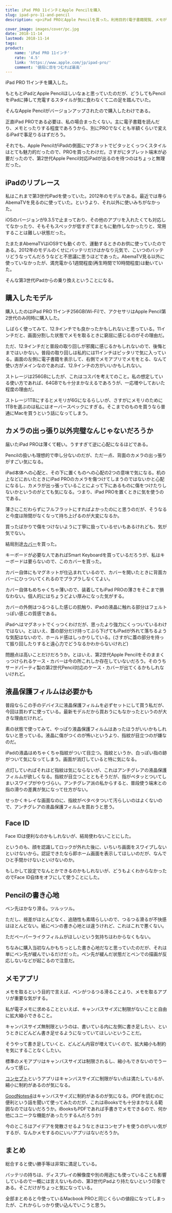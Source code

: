 ```yaml
---
title: iPad PRO 11インチとApple Pencilを購入
slug: ipad-pro-11-and-pencil
description: <p>iPad PROとApple Pencilを買った。利用目的(電子書籍閲覧、メモがメイン)を考えると過剰スペックではあるが、Pencilを側面に取り付けられるスタイルに惹かれて買った。電子書籍を閲覧するデバイスに困っていたのでこれで捗りそう。</p>

cover_image: images/cover/pc.jpg
date: 2018-11-14
lastmod: 2018-11-14
tags: 
product:
    name: 'iPad PRO 11インチ'
    rate: '4.5'
    link: 'https://www.apple.com/jp/ipad-pro/'
    comment: '値段に目をつむれば最高'
---
```


<p>iPad PRO 11インチを購入した。</p>
<p>もともとiPadとApple Pencilほしいなぁと思っていたのだが、どうしてもPencilをiPadに挿して充電するスタイルが気に食わなくて二の足を踏んでいた。</p>
<p>そんなApple Pencilがバージョンアップされたので購入したわけである。</p>
<p>正直iPad PROである必要は、私の場合まったくない。主に電子書籍を読んだり、メモとったりする程度であろうから、別にPROでなくとも半額くらいで変えるiPadで事足りるはずだろう。</p>
<p>それでも、Apple PencilがiPadの側面にマグネットでピタッとくっつくスタイルはとても魅力的だったので、PROを買ったわけだ。さすがにタブレット端末が必要だったので、第2世代Apple Pencil対応iPadが出るのを待つのはちょっと無理だった。</p>
<h2>iPadのリプレース</h2>
<p>私はこれまで第3世代iPadを使っていた。2012年のモデルである。最近では専らAbemaTVを見るのに使っていた。というより、それ以外に使いみちがなかった。</p>
<p>iOSのバージョンが9.3.5で止まっており、その他のアプリを入れたくても対応してなかったり、そもそもスペックが低すぎてまともに動作しなかったりと、常用することは難しい状態だった。</p>
<p>たまたまAbemaTVはiOS9でも動くので、運動するときのお供に使っていたのである。2012年のモデルのくせにバッテリだけはかなり元気で、こいつのバッテリどうなってんだろうなどと不思議に思うほどであった。AbemaTV見る以外に使っていなかったが、満充電から1週間程度(再生時間で10時間程度)は動いていた。</p>
<p>そんな第3世代iPadからの乗り換えということになる。</p>
<h2>購入したモデル</h2>
<p>購入したのはiPad PRO 11インチ256GB(Wi-Fi)で、アクセサリはApple Pencil第2世代のみ同時に購入した。</p>
<p>しばらく使ってみて、12.9インチでも良かったかもしれないと思っている。11インチだと、画面分割した状態でメモを取るときに窮屈に感じるのがその理由だ。</p>
<p>ただ、12.9インチだと普段の取り回しが邪魔に感じるかもしれないので、後悔とまではいかない。普段の取り回しは私的には11インチはピッタリで気に入っている。画面の左側に電子書籍を表示して、右側でメモアプリでメモをとる、なんて使い方がメインなのであれば、12.9インチの方がいいかもしれない。</p>
<p>ストレージは256GBにしたが、これはコスパを考えてのこと。私の想定している使い方であれば、64GBでも十分まかなえるであろうが、一応増やしておいた程度の理由だ。</p>
<p>ストレージ1TBにするとメモリが6Gになるらしいが、さすがにメモリのために1TBを選ぶのは私にはオーバースペックにすぎる。そこまでのものを買うなら普通にMacを買うという話になってしまう。</p>
<h2>カメラの出っ張り以外完璧なんじゃないだろうか</h2>
<p>届いたiPad PROは薄くて軽い。うすすぎて逆に心配になるほどである。</p>
<p>Pencilの扱いも理想的で申し分ないのだが、ただ一点、背面のカメラの出っ張りがすごい気になる。</p>
<p>iPad本体への心配と、その下に置くものへの心配の2つの意味で気になる。机の上などにおいたときにiPad PROのカメラを傷つけてしまうのではないかと心配になるし、カメラが出っ張っていることによって下にあるものに傷をつけたりしないかというのがとても気になる。つまり、iPad PROを置くときに気を使うのである。</p>
<p>薄さにこだわらずにフルフラットにすればよかったのにと思うのだが、そうなると今度は隙間がなくなって持ち上げるのが大変になるか。</p>
<p>買ったばかりで傷をつけないように丁寧に扱っているせいもあるけれども、気が気でない。</p>
<p>結局別途<a href="https://www.apple.com/jp/shop/product/MRX72/11%E3%82%A4%E3%83%B3%E3%83%81ipad-pro%E7%94%A8smart-folio-%E3%83%81%E3%83%A3%E3%82%B3%E3%83%BC%E3%83%AB%E3%82%B0%E3%83%AC%E3%82%A4?fnode=37">カバー</a>を買った。</p>
<p>キーボードが必要な人であればSmart Keyboardを買っているだろうが、私はキーボードは要らないので、このカバーを買った。</p>
<p>カバー自体にもマグネットが仕込まれているので、カバーを開いたときに背面カバーにひっついてくれるのでプラプラしなくてよい。</p>
<p>カバー自体もめちゃくちゃ薄いので、装着してもiPad PROの薄さをそこまで損なわない。個人的にはちょうどよい厚みになった気がする。</p>
<p>カバーの外側はつるつるした感じの肌触り、iPadの液晶に触れる部分はフェルトっぽい感じの質感である。</p>
<p>iPadへはマグネットでくっつくわけだが、思ったより強力にくっついているわけではない。とはいえ、蓋の部分だけ持ってぶら下げてもiPadが外れて落ちるような気配はないので、ホールド感はしっかりしている。(さすがに蓋の部分を持って振り回したりすると遠心力でどうなるかわからないけれど)</p>
<p>問題点は高いことだけだろうか。とはいえ、第2世代Apple Pencilをそのままくっつけられるケース・カバーは今の所これしか存在していないだろう。そのうちサードパーティ製の第2世代Pencil対応のケース・カバーが出てくるかもしれないけれど。</p>
<h2>液晶保護フィルムは必要かも</h2>
<p>普段ならこの手のデバイスに液晶保護フィルムを必ずセットにして買う私だが、今回は買わずに使っている。最新モデルだから買おうにもなかったというのが大きな理由だけれど。</p>
<p>素の状態で使ってみて、やっぱり液晶保護フィルムはあったほうがいいかもしれないと思っている。液晶に傷がつくのが怖いというより、指紋が目立つのが嫌なのだ。</p>
<p>iPadの液晶はめちゃくちゃ指紋がついて目立つ。指紋というか、白っぽい指の跡がついて気になってしまう。画面が消灯していると特に気になる。</p>
<p>点灯していればそれほど指紋は気にならないが、これはアンチグレアの液晶保護フィルムが欲しくなる。指紋が目立つことともそうだが、指がペタッとついてしまいスワイプがやりづらい。アンチグレア派の私からすると、普段使う端末との指の滑りの差異が気になって仕方がない。</p>
<p>せっかくキレイな画面なのに、指紋がベタベタついて汚らしいのはよくないので、アンチグレアの液晶保護フィルムを買おうと思う。</p>
<h2>Face ID</h2>
<p>Face IDは便利なのかもしれないが、結局使わないことにした。</p>
<p>というのも、顔を認識してロックが外れた後に、いちいち画面をスワイプしないといけないから。認証できたなら即ホーム画面を表示してほしいのだが、なんでひと手間かけないといけないのか。</p>
<p>もしかして設定でなんとかできるのかもしれないが、どうもよくわからなかったのでFace ID自体をオフにして使うことにした。</p>
<h2>Pencilの書き心地</h2>
<p>ペン先はかなり滑る。ツルッツル。</p>
<p>ただし、視差がほとんどなく、追随性も素晴らしいので、つるつる滑るが不快感はほとんどない。紙にペンの書き心地とは違うけれど、これはこれで悪くない。</p>
<p>ただペーパーライクフィルムがほしいという気持ちはわからなくもない。</p>
<p>ちなみに購入当初なんかもちっとした書き心地だなと思っていたのだが、それは単にペン先が緩んでいるだけだった。ペン先が緩んだ状態だとペンでの描画が反応しないなどが起こるので注意だ。</p>
<h2>メモアプリ</h2>
<p>メモを取るという目的で言えば、ペンがつるつる滑ることより、メモを取るアプリが重要な気がする。</p>
<p>私が電子メモに求めることといえば、キャンバスサイズに制限がないことと自由に拡大縮小できること。</p>
<p>キャンバスサイズ無制限というのは、書いている内に左側に書き足したい、というときにどんどん書き足せるようになっていてほしいということだ。</p>
<p>そうやって書き足していくと、どんどん内容が増えていくので、拡大縮小も制約を気にすることなくしたい。</p>
<p>標準のメモアプリはキャンバスサイズは制限されるし、縮小もできないのでうーんって感じ。</p>
<p><a href="https://itunes.apple.com/jp/app/%E3%82%B3%E3%83%B3%E3%82%BB%E3%83%97%E3%83%88/id560586497?mt=8">コンセプト</a>というアプリはキャンバスサイズに制限がない点は満たしているが、縮小に制約があるのが気になる。</p>
<p><a href="https://itunes.apple.com/jp/app/goodnotes-4/id778658393?mt=8">GoodNotes4</a>はキャンバスサイズに制約があるのが気になる。(PDFを読むのに便利という話を聞いて使ってみたのだが、これはiBooksでも十分まかなえる範囲なのではないだろうか。iBooksもPDFであれば手書きでメモできるので、何か他にユニークな機能があったりするんだろうか)</p>
<p>今のところはアイデアを発散させるようなときはコンセプトを使うのがいい気がするが、なんかメモするのにいいアプリはないだろうか。</p>
<h2>まとめ</h2>
<p>総合すると使い勝手等は非常に満足している。</p>
<p>バッテリの持ちは、ディスプレイの解像度や別の用途にも使っていることも影響しているので一概には言えないものの、第3世代iPadより持たないという印象である。そこだけがちょっと気になっている。</p>
<p>全部まとめると今使っているMacbook PROと同じくらいの値段になってしまったが、これからしっかり使い込んでいこうと思う。</p>

  